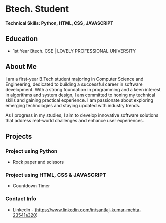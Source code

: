 # Btech. Student

#### Technical Skills: Python, HTML, CSS, JAVASCRIPT

## Education
- 1st Year Btech. CSE | LOVELY PROFESSIONAL UNIVERSITY

## About Me

 I am a first-year B.Tech student majoring in Computer Science and Engineering, dedicated to building a successful career in software development. With a strong foundation in programming and a keen interest in algorithms and system design, I am committed to honing my technical skills and gaining practical experience. I am passionate about exploring emerging technologies and staying updated with industry trends.

As I progress in my studies, I aim to develop innovative software solutions that address real-world challenges and enhance user experiences.
           		

## Projects
### Project using Python
- Rock paper and scissors

### Project using HTML, CSS & JAVASCRIPT
- Countdown Timer


### Contact Info
- Linkedin - (https://www.linkedin.com/in/santlaj-kumar-mehta-23541a320)
